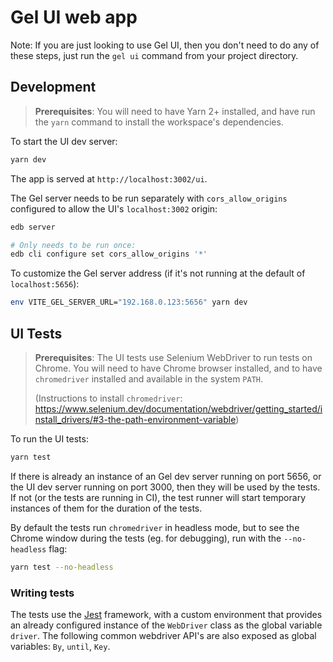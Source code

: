 # Gel UI web app

Note: If you are just looking to use Gel UI, then you don't need to do any of
these steps, just run the `gel ui` command from your project directory.

## Development

> **Prerequisites**: You will need to have Yarn 2+ installed, and have run the
> `yarn` command to install the workspace's dependencies.

To start the UI dev server:

```sh
yarn dev
```

The app is served at `http://localhost:3002/ui`.

The Gel server needs to be run separately with `cors_allow_origins`
configured to allow the UI's `localhost:3002` origin:

```sh
edb server

# Only needs to be run once:
edb cli configure set cors_allow_origins '*'

```

To customize the Gel server address (if it's not running at the
default of `localhost:5656`):

```sh
env VITE_GEL_SERVER_URL="192.168.0.123:5656" yarn dev
```

## UI Tests

> **Prerequisites**: The UI tests use Selenium WebDriver to run tests on Chrome.
> You will need to have Chrome browser installed, and to have `chromedriver`
> installed and available in the system `PATH`.
>
> (Instructions to install `chromedriver`: https://www.selenium.dev/documentation/webdriver/getting_started/install_drivers/#3-the-path-environment-variable)

To run the UI tests:

```sh
yarn test
```

If there is already an instance of an Gel dev server running on port 5656,
or the UI dev server running on port 3000, then they will be used by the tests.
If not (or the tests are running in CI), the test runner will start temporary
instances of them for the duration of the tests.

By default the tests run `chromedriver` in headless mode, but to see the
Chrome window during the tests (eg. for debugging), run with the `--no-headless`
flag:

```sh
yarn test --no-headless
```

### Writing tests

The tests use the [Jest](https://jestjs.io) framework, with a custom
environment that provides an already configured instance of the `WebDriver`
class as the global variable `driver`. The following common webdriver API's
are also exposed as global variables: `By`, `until`, `Key`.
